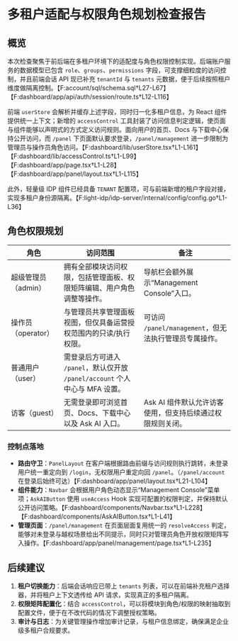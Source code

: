 # 多租户适配与权限角色规划检查报告

## 概览

本次检查聚焦于前后端在多租户环境下的适配度与角色权限控制实现。后端账户服务的数据模型已包含 `role`、`groups`、`permissions` 字段，可支撑细粒度的访问控制，并且前端会话 API 现已补充 `tenantId` 与 `tenants` 元数据，便于后续按照租户维度做隔离控制。【F:account/sql/schema.sql†L27-L67】【F:dashboard/app/api/auth/session/route.ts†L12-L116】

前端 `userStore` 会解析并缓存上述字段，同时归一化多租户信息，为 React 组件提供统一上下文；新增的 `accessControl` 工具封装了访问信息判定逻辑，使页面与组件能够以声明式的方式定义访问规则。面向用户的首页、Docs 与下载中心保持公开访问，而 `/panel` 下页面默认要求登录，`/panel/management` 进一步限制为管理员与操作员角色访问。【F:dashboard/lib/userStore.tsx†L1-L161】【F:dashboard/lib/accessControl.ts†L1-L99】【F:dashboard/app/page.tsx†L1-L28】【F:dashboard/app/panel/layout.tsx†L1-L115】

此外，轻量级 IDP 组件已经具备 `TENANT` 配置项，可与前端新增的租户字段对接，实现多租户身份源隔离。【F:light-idp/idp-server/internal/config/config.go†L1-L36】

## 角色权限规划

| 角色 | 访问范围 | 备注 |
| ---- | -------- | ---- |
| 超级管理员（admin） | 拥有全部模块访问权限，包括管理面板、权限矩阵编辑、用户角色调整等操作。 | 导航栏会额外展示“Management Console”入口。 | 
| 操作员（operator） | 与管理员共享管理面板视图，但仅具备运营授权范围内的只读/执行权限。 | 可访问 `/panel/management`，但无法执行管理员专属操作。 |
| 普通用户（user） | 需登录后方可进入 `/panel`，默认仅开放 `/panel/account` 个人中心与 MFA 设置。 | | 
| 访客（guest） | 无需登录即可浏览首页、Docs、下载中心以及 Ask AI 入口。 | Ask AI 组件默认允许访客使用，但支持后续通过权限规则关闭。 |

### 控制点落地

- **路由守卫**：`PanelLayout` 在客户端根据路由前缀与访问规则执行跳转，未登录用户统一重定向到 `/login`，无权限用户重定向回 `/panel`。（`/panel/account` 在登录后始终可达）【F:dashboard/app/panel/layout.tsx†L21-L104】
- **组件能力**：`Navbar` 会根据用户角色动态显示“Management Console”菜单项；`AskAIButton` 使用 `useAccess` Hook 实现可配置的权限判定，并保持默认公开访问策略。【F:dashboard/components/Navbar.tsx†L1-L228】【F:dashboard/components/AskAIButton.tsx†L1-L41】
- **管理页面**：`/panel/management` 在页面层面复用统一的 `resolveAccess` 判定，能够对未登录与越权场景给出不同提示，同时只对管理员角色开放权限矩阵写入操作。【F:dashboard/app/panel/management/page.tsx†L1-L235】

## 后续建议

1. **租户切换能力**：后端会话响应已带上 `tenants` 列表，可以在前端补充租户选择器，并将租户上下文透传给 API 请求，实现真正的多租户隔离。
2. **权限矩阵配置化**：结合 `accessControl`，可以将模块到角色/权限的映射抽取到配置文件，便于在不改代码的情况下调整授权策略。
3. **审计与日志**：为关键管理操作增加审计记录，与租户信息绑定，确保满足企业级多租户合规要求。
